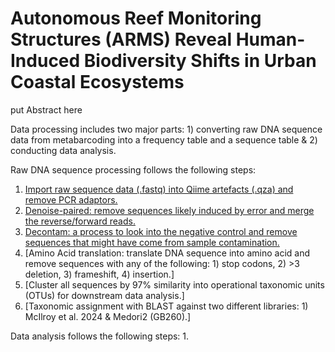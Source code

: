 # Autonomous Reef Monitoring Structures (ARMS) Reveal Human-Induced Biodiversity Shifts in Urban Coastal Ecosystems

put Abstract here


Data processing includes two major parts: 1) converting raw DNA sequence data from metabarcoding into a frequency table and a sequence table & 2) conducting data analysis.

Raw DNA sequence processing follows the following steps:
1. [Import raw sequence data (.fastq) into Qiime artefacts (.qza) and remove PCR adaptors.](https://github.com/zhongyuewan/MGEXP1/blob/main/1_code/1.1_importAndCutAdapt.sh)
2. [Denoise-paired: remove sequences likely induced by error and merge the reverse/forward reads.](https://github.com/zhongyuewan/MGEXP1/blob/main/1_code/1.2_denoiseAndPair.sh)
3. [Decontam: a process to look into the negative control and remove sequences that might have come from sample contamination.](https://github.com/zhongyuewan/MGEXP1/blob/main/1_code/1.3_decontam.r)
4. [Amino Acid translation: translate DNA sequence into amino acid and remove sequences with any of the following: 1) stop codons, 2) >3 deletion, 3) frameshift, 4) insertion.]
5. [Cluster all sequences by 97% similarity into operational taxonomic units (OTUs) for downstream data analysis.]
6. [Taxonomic assignment with BLAST against two different libraries: 1) McIlroy et al. 2024 & Medori2 (GB260).]

Data analysis follows the following steps: 
1. 
